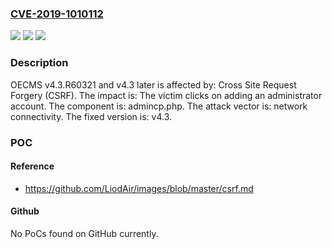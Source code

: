 ### [CVE-2019-1010112](https://cve.mitre.org/cgi-bin/cvename.cgi?name=CVE-2019-1010112)
![](https://img.shields.io/static/v1?label=Product&message=OECMS&color=blue)
![](https://img.shields.io/static/v1?label=Version&message=n%2Fa&color=blue)
![](https://img.shields.io/static/v1?label=Vulnerability&message=Cross%20ite%20Request%20Forgery%20(CSRF)&color=brighgreen)

### Description

OECMS v4.3.R60321 and v4.3 later is affected by: Cross Site Request Forgery (CSRF). The impact is: The victim clicks on adding an administrator account. The component is: admincp.php. The attack vector is: network connectivity. The fixed version is: v4.3.

### POC

#### Reference
- https://github.com/LiodAir/images/blob/master/csrf.md

#### Github
No PoCs found on GitHub currently.

